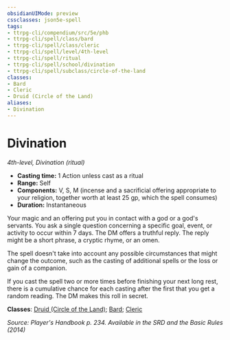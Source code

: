 ```yaml
---
obsidianUIMode: preview
cssclasses: json5e-spell
tags:
- ttrpg-cli/compendium/src/5e/phb
- ttrpg-cli/spell/class/bard
- ttrpg-cli/spell/class/cleric
- ttrpg-cli/spell/level/4th-level
- ttrpg-cli/spell/ritual
- ttrpg-cli/spell/school/divination
- ttrpg-cli/spell/subclass/circle-of-the-land
classes:
- Bard
- Cleric
- Druid (Circle of the Land)
aliases:
- Divination
---
```

# Divination
*4th-level, Divination (ritual)*  


- **Casting time:** 1 Action unless cast as a ritual
- **Range:** Self
- **Components:** V, S, M (incense and a sacrificial offering appropriate to your religion, together worth at least 25 gp, which the spell consumes)
- **Duration:** Instantaneous

Your magic and an offering put you in contact with a god or a god's servants. You ask a single question concerning a specific goal, event, or activity to occur within 7 days. The DM offers a truthful reply. The reply might be a short phrase, a cryptic rhyme, or an omen.

The spell doesn't take into account any possible circumstances that might change the outcome, such as the casting of additional spells or the loss or gain of a companion.

If you cast the spell two or more times before finishing your next long rest, there is a cumulative  chance for each casting after the first that you get a random reading. The DM makes this roll in secret.

**Classes**: [Druid (Circle of the Land)](/CLI/lists/list-spells-classes-druid-circle-of-the-land.md); [Bard](/CLI/lists/list-spells-classes-bard.md); [Cleric](/CLI/lists/list-spells-classes-cleric.md)

*Source: Player's Handbook p. 234. Available in the <span title='Systems Reference Document (5.1)'>SRD</span> and the Basic Rules (2014)*